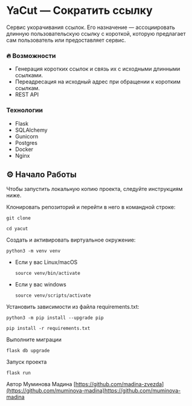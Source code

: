 # YaCut — Сократить ссылку

Сервис укорачивания ссылок.
Его назначение — ассоциировать длинную пользовательскую ссылку с короткой,
которую предлагает сам пользователь или предоставляет сервис.

### 🔥 Возможности

- Генерация коротких ссылок и связь их с исходными длинными ссылками.
- Переадресация на исходный адрес при обращении к коротким ссылкам.
- REST API

### Технологии

- Flask
- SQLAlchemy
- Gunicorn
- Postgres
- Docker
- Nginx

## ⚙ Начало Работы

Чтобы запустить локальную копию проекта, следуйте инструкциям ниже.

Клонировать репозиторий и перейти в него в командной строке:

```
git clone 
```

```
cd yacut
```

Cоздать и активировать виртуальное окружение:

```
python3 -m venv venv
```

* Если у вас Linux/macOS

    ```
    source venv/bin/activate
    ```

* Если у вас windows

    ```
    source venv/scripts/activate
    ```

Установить зависимости из файла requirements.txt:

```
python3 -m pip install --upgrade pip
```

```
pip install -r requirements.txt
```

Выполните миграции
```
flask db upgrade
```

Запуск проекта
```
flask run
```

Автор
Муминова Мадина [https://github.com/madina-zvezda](https://github.com/muminova-madina)https://github.com/muminova-madina
